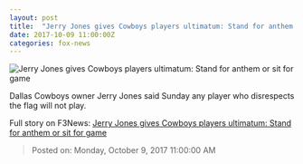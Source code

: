 ```yaml
---
layout: post
title:  "Jerry Jones gives Cowboys players ultimatum: Stand for anthem or sit for game"
date: 2017-10-09 11:00:00Z
categories: fox-news
---
```


![Jerry Jones gives Cowboys players ultimatum: Stand for anthem or sit for game](http://a57.foxnews.com/images.foxnews.com/content/fox-news/sports/2017/10/09/jerry-jones-gives-cowboys-players-ultimatum-stand-for-anthem-or-sit-for-game/_jcr_content/article-text/article-par-9/inline_spotlight_ima/image.img.jpg/612/344/1507548405703.jpg?ve=1&tl=1)

Dallas Cowboys owner Jerry Jones said Sunday any player who disrespects the flag will not play.


Full story on F3News: [Jerry Jones gives Cowboys players ultimatum: Stand for anthem or sit for game](http://www.f3nws.com/n/rKZBpE)

> Posted on: Monday, October 9, 2017 11:00:00 AM
